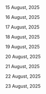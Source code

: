 15 August, 2025

16 August, 2025

17 August, 2025

18 August, 2025

19 August, 2025

20 August, 2025

21 August, 2025

22 August, 2025

23 August, 2025